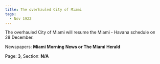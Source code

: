 ```yaml
---  
title: The overhauled City of Miami  
tags:  
  - Nov 1922  
---  
```

  
The overhauled City of Miami will resume the Miami - Havana schedule on 28 December.  
  
Newspapers: **Miami Morning News or The Miami Herald**  
  
Page: **3**, Section: **N/A** 
